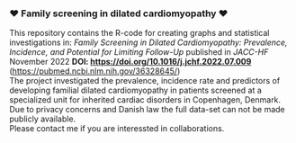 ### :heart: Family screening in dilated cardiomyopathy :heart:
This repository contains the R-code for creating graphs and statistical investigations in: 
*Family Screening in Dilated Cardiomyopathy: Prevalence, Incidence, and Potential for Limiting Follow-Up* published in *JACC-HF* November 2022 **DOI: https://doi.org/10.1016/j.jchf.2022.07.009** (https://pubmed.ncbi.nlm.nih.gov/36328645/)<br>
The project investigated the prevalence, incidence rate and predictors of developing familial dilated cardiomyopathy in patients screened at a specialized unit for inherited cardiac disorders in Copenhagen, Denmark. <br>
Due to privacy concerns and Danish law the full data-set can not be made publicly available. <br>
Please contact me if you are interessted in collaborations.
